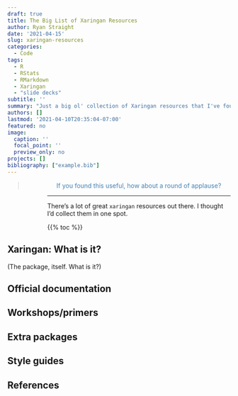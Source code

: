 ```yaml
---
draft: true
title: The Big List of Xaringan Resources
author: Ryan Straight
date: '2021-04-15'
slug: xaringan-resources
categories:
  - Code
tags:
  - R
  - RStats
  - RMarkdown
  - Xaringan
  - "slide decks"
subtitle: ''
summary: "Just a big ol' collection of Xaringan resources that I've found useful."
authors: []
lastmod: '2021-04-10T20:35:04-07:00'
featured: no
image:
  caption: ''
  focal_point: ''
  preview_only: no
projects: []
bibliography: ["example.bib"]
---
```


<link href="{{< blogdown/postref >}}index.en_files/applause-button/applause-button.css" rel="stylesheet" />
<script src="{{< blogdown/postref >}}index.en_files/applause-button/applause-button.js"></script>

<applause-button style="width: 50px; height: 50px;font-size:14px;&#10;         margin:30px 20px 20px 20px;&#10;         float:left;" color="#4682b4"></applause-button>

<blockquote style="font-size: 1.0em;color:#4682b4;padding-left:85px;">
If you found this useful, how about a round of applause?
</blockquote>

------------------------------------------------------------------------

There’s a lot of great `xaringan` resources out there. I thought I’d collect them in one spot.

{{% toc %}}

## Xaringan: What is it?

(The package, itself. What is it?)

## Official documentation

## Workshops/primers

## Extra packages

## Style guides

## References
